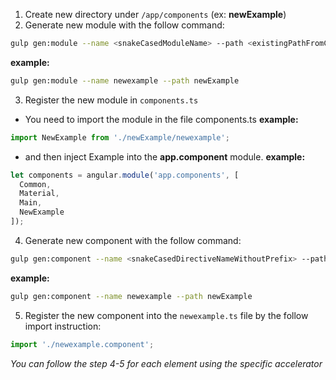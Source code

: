 1. Create new directory under ```/app/components``` (ex: **newExample**)
2. Generate new module with the follow command:
```bash
gulp gen:module --name <snakeCasedModuleName> --path <existingPathFromComponents>
```
 **example:**
 ```bash
 gulp gen:module --name newexample --path newExample
 ```
3. Register the new module in ```components.ts```   
* You need to import the module in the file components.ts 
 **example:**
```typescript
import NewExample from './newExample/newexample';
```
* and then inject Example into the **app.component** module.
 **example:**
```typescript
let components = angular.module('app.components', [
  Common,
  Material,
  Main,
  NewExample
]);
```
4. Generate new component with the follow command:
 ```bash
gulp gen:component --name <snakeCasedDirectiveNameWithoutPrefix> --path <existingPathFromComponents> [--module <moduleName>]
```
 **example:**
 ```bash
gulp gen:component --name newexample --path newExample
```
5. Register the new component into the ```newexample.ts``` file by the follow import instruction:
 ```typescript
import './newexample.component';
```
*You can follow the step 4-5 for each element using the specific accelerator*
